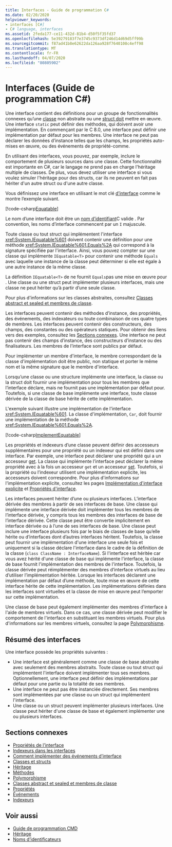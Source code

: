 ```yaml
---
title: Interfaces - Guide de programmation C#
ms.date: 02/20/2020
helpviewer_keywords:
- interfaces [C#]
- C# language, interfaces
ms.assetid: 2feda177-ce11-432d-81b4-d50f5f35fd37
ms.openlocfilehash: 5e39279183f7e3745c9373df246d14d69d5ff99b
ms.sourcegitcommit: f87ad41b8e62622da126aa928f7640108c4eff98
ms.translationtype: MT
ms.contentlocale: fr-FR
ms.lasthandoff: 04/07/2020
ms.locfileid: "80805902"
---
```

# <a name="interfaces-c-programming-guide"></a>Interfaces (Guide de programmation C#)

Une interface contient des définitions pour un groupe de fonctionnalités connexes qu’une [classe](../../language-reference/keywords/class.md) non abstraite ou une [struct doit](../../language-reference/builtin-types/struct.md) mettre en œuvre. Une interface `static` peut définir des méthodes, qui doivent avoir une implémentation. En commençant par le C 8.0, une interface peut définir une implémentation par défaut pour les membres. Une interface ne peut pas déclarer les données d’instance telles que les champs, les propriétés auto-mises en œuvre, ou des événements de propriété-comme.

En utilisant des interfaces, vous pouvez, par exemple, inclure le comportement de plusieurs sources dans une classe. Cette fonctionnalité est importante en C#, car le langage ne prend pas en charge l'héritage multiple de classes. De plus, vous devez utiliser une interface si vous voulez simuler l'héritage pour des structs, car ils ne peuvent en fait pas hériter d'un autre struct ou d'une autre classe.

Vous définissez une interface en utilisant le mot clé [d’interface](../../language-reference/keywords/interface.md) comme le montre l’exemple suivant.

[!code-csharp[Equatable](~/samples/snippets/csharp/objectoriented/interfaces.cs#Equatable)]

Le nom d’une interface doit être un [nom d’identifiant](../inside-a-program/identifier-names.md)C valide . Par convention, les noms d’interface commencent par un `I` majuscule.

Toute classe ou tout struct qui implémentent l'interface <xref:System.IEquatable%601> doivent contenir une définition pour une méthode <xref:System.IEquatable%601.Equals%2A> qui correspond à la signature spécifiée par l'interface. Ainsi, vous pouvez compter sur une classe qui implémente `IEquatable<T>` pour contenir une méthode `Equals` avec laquelle une instance de la classe peut déterminer si elle est égale à une autre instance de la même classe.

La définition `IEquatable<T>` de ne fournit `Equals`pas une mise en œuvre pour . Une classe ou une struct peut implémenter plusieurs interfaces, mais une classe ne peut hériter qu’à partir d’une seule classe.

Pour plus d'informations sur les classes abstraites, consultez [Classes abstract et sealed et membres de classe](../classes-and-structs/abstract-and-sealed-classes-and-class-members.md).

Les interfaces peuvent contenir des méthodes d’instance, des propriétés, des événements, des indexateurs ou toute combinaison de ces quatre types de membres. Les interfaces peuvent contenir des constructeurs, des champs, des constantes ou des opérateurs statiques. Pour obtenir des liens vers des exemples, consultez les [Sections connexes](./index.md#BKMK_RelatedSections). Une interface ne peut pas contenir des champs d’instance, des constructeurs d’instance ou des finalisateurs. Les membres de l’interface sont publics par défaut.

Pour implémenter un membre d'interface, le membre correspondant de la classe d'implémentation doit être public, non statique et porter le même nom et la même signature que le membre d'interface.

Lorsqu’une classe ou une structure implémente une interface, la classe ou la struct doit fournir une implémentation pour tous les membres que l’interface déclare, mais ne fournit pas une implémentation par défaut pour. Toutefois, si une classe de base implémente une interface, toute classe dérivée de la classe de base hérite de cette implémentation.

L'exemple suivant illustre une implémentation de l'interface <xref:System.IEquatable%601>. La classe d'implémentation, `Car`, doit fournir une implémentation de la méthode <xref:System.IEquatable%601.Equals%2A>.

[!code-csharp[ImplementEquatable](~/samples/snippets/csharp/objectoriented/interfaces.cs#ImplementEquatable)]

Les propriétés et indexeurs d’une classe peuvent définir des accesseurs supplémentaires pour une propriété ou un indexeur qui est défini dans une interface. Par exemple, une interface peut déclarer une propriété qui a un accesseur [get](../../language-reference/keywords/get.md). La classe qui implémente l’interface peut déclarer la même propriété avec à la fois un accesseur `get` et un accesseur [set](../../language-reference/keywords/set.md). Toutefois, si la propriété ou l’indexeur utilisent une implémentation explicite, les accesseurs doivent correspondre. Pour plus d'informations sur l'implémentation explicite, consultez les pages [Implémentation d'interface explicite](explicit-interface-implementation.md) et [Propriétés d'interface](../classes-and-structs/interface-properties.md).

Les interfaces peuvent hériter d’une ou plusieurs interfaces. L’interface dérivée des membres à partir de ses interfaces de base. Une classe qui implémente une interface dérivée doit implémenter tous les membres de l’interface dérivée, y compris tous les membres des interfaces de base de l’interface dérivée. Cette classe peut être convertie implicitement en interface dérivée ou à l’une de ses interfaces de base. Une classe peut inclure une interface plusieurs fois par le biais de classes de base qu’elle hérite ou d’interfaces dont d’autres interfaces héritent. Toutefois, la classe peut fournir une implémentation d'une interface une seule fois et uniquement si la classe déclare l'interface dans le cadre de la définition de la classe (`class ClassName : InterfaceName`). Si l'interface est héritée car vous avez hérité d'une classe de base qui implémente l'interface, la classe de base fournit l'implémentation des membres de l'interface. Toutefois, la classe dérivée peut réimplémenter des membres d’interface virtuels au lieu d’utiliser l’implémentation héritée. Lorsque les interfaces déclarent une implémentation par défaut d’une méthode, toute mise en œuvre de cette interface hérite de cette implémentation. Les implémentations définies dans les interfaces sont virtuelles et la classe de mise en œuvre peut l’emporter sur cette implémentation.

Une classe de base peut également implémenter des membres d'interface à l'aide de membres virtuels. Dans ce cas, une classe dérivée peut modifier le comportement de l'interface en substituant les membres virtuels. Pour plus d'informations sur les membres virtuels, consultez la page [Polymorphisme](../classes-and-structs/polymorphism.md).

## <a name="interfaces-summary"></a>Résumé des interfaces

Une interface possède les propriétés suivantes :

- Une interface est généralement comme une classe de base abstraite avec seulement des membres abstraits. Toute classe ou tout struct qui implémentent l'interface doivent implémenter tous ses membres. Optionnellement, une interface peut définir des implémentations par défaut pour une partie ou la totalité de ses membres.
- Une interface ne peut pas être instanciée directement. Ses membres sont implémentées par une classe ou un struct qui implémentent l'interface.
- Une classe ou un struct peuvent implémenter plusieurs interfaces. Une classe peut hériter d'une classe de base et également implémenter une ou plusieurs interfaces.

## <a name="related-sections"></a><a name="BKMK_RelatedSections"></a>Sections connexes

- [Propriétés de l’interface](../classes-and-structs/interface-properties.md)  
- [Indexeurs dans les interfaces](../indexers/indexers-in-interfaces.md)  
- [Comment implémenter des événements d’interface](../events/how-to-implement-interface-events.md)
- [Classes et structs](../classes-and-structs/index.md)  
- [Héritage](../classes-and-structs/inheritance.md)  
- [Méthodes](../classes-and-structs/methods.md)  
- [Polymorphisme](../classes-and-structs/polymorphism.md)  
- [Classes abstract et sealed et membres de classe](../classes-and-structs/abstract-and-sealed-classes-and-class-members.md)  
- [Propriétés](../classes-and-structs/properties.md)  
- [Événements](../events/index.md)  
- [Indexeurs](../indexers/index.md)  
  
## <a name="see-also"></a>Voir aussi

- [Guide de programmation CMD](../index.md)
- [Héritage](../classes-and-structs/inheritance.md)
- [Noms d’identificateurs](../inside-a-program/identifier-names.md)
